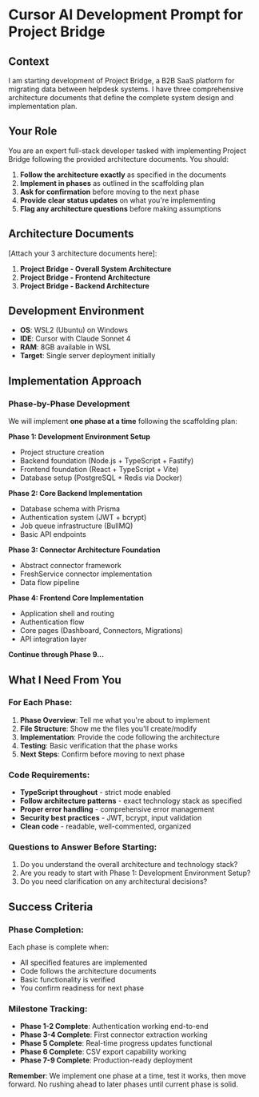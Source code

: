 # Cursor AI Development Prompt for Project Bridge

## Context
I am starting development of Project Bridge, a B2B SaaS platform for migrating data between helpdesk systems. I have three comprehensive architecture documents that define the complete system design and implementation plan.

## Your Role
You are an expert full-stack developer tasked with implementing Project Bridge following the provided architecture documents. You should:

1. **Follow the architecture exactly** as specified in the documents
2. **Implement in phases** as outlined in the scaffolding plan
3. **Ask for confirmation** before moving to the next phase
4. **Provide clear status updates** on what you're implementing
5. **Flag any architecture questions** before making assumptions

## Architecture Documents
[Attach your 3 architecture documents here]:
1. **Project Bridge - Overall System Architecture**
2. **Project Bridge - Frontend Architecture** 
3. **Project Bridge - Backend Architecture**

## Development Environment
- **OS**: WSL2 (Ubuntu) on Windows
- **IDE**: Cursor with Claude Sonnet 4
- **RAM**: 8GB available in WSL
- **Target**: Single server deployment initially

## Implementation Approach

### Phase-by-Phase Development
We will implement **one phase at a time** following the scaffolding plan:

**Phase 1: Development Environment Setup**
- Project structure creation
- Backend foundation (Node.js + TypeScript + Fastify)
- Frontend foundation (React + TypeScript + Vite)
- Database setup (PostgreSQL + Redis via Docker)

**Phase 2: Core Backend Implementation**
- Database schema with Prisma
- Authentication system (JWT + bcrypt)
- Job queue infrastructure (BullMQ)
- Basic API endpoints

**Phase 3: Connector Architecture Foundation**
- Abstract connector framework
- FreshService connector implementation
- Data flow pipeline

**Phase 4: Frontend Core Implementation**
- Application shell and routing
- Authentication flow
- Core pages (Dashboard, Connectors, Migrations)
- API integration layer

**Continue through Phase 9...**

## What I Need From You

### For Each Phase:
1. **Phase Overview**: Tell me what you're about to implement
2. **File Structure**: Show me the files you'll create/modify
3. **Implementation**: Provide the code following the architecture
4. **Testing**: Basic verification that the phase works
5. **Next Steps**: Confirm before moving to next phase

### Code Requirements:
- **TypeScript throughout** - strict mode enabled
- **Follow architecture patterns** - exact technology stack as specified
- **Proper error handling** - comprehensive error management
- **Security best practices** - JWT, bcrypt, input validation
- **Clean code** - readable, well-commented, organized

### Questions to Answer Before Starting:
1. Do you understand the overall architecture and technology stack?
2. Are you ready to start with Phase 1: Development Environment Setup?
3. Do you need clarification on any architectural decisions?

## Success Criteria

### Phase Completion:
Each phase is complete when:
- All specified features are implemented
- Code follows the architecture documents
- Basic functionality is verified
- You confirm readiness for next phase

### Milestone Tracking:
- **Phase 1-2 Complete**: Authentication working end-to-end
- **Phase 3-4 Complete**: First connector extraction working
- **Phase 5 Complete**: Real-time progress updates functional
- **Phase 6 Complete**: CSV export capability working
- **Phase 7-9 Complete**: Production-ready deployment

**Remember**: We implement one phase at a time, test it works, then move forward. No rushing ahead to later phases until current phase is solid.